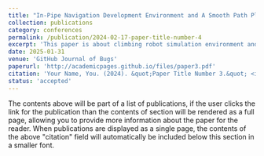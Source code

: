 ```yaml
---
title: "In-Pipe Navigation Development Environment and A Smooth Path Planning Method on Pipeline Surface."
collection: publications
category: conferences
permalink: /publication/2024-02-17-paper-title-number-4
excerpt: 'This paper is about climbing robot simulation environment and planning algorithm.'
date: 2025-01-31
venue: 'GitHub Journal of Bugs'
paperurl: 'http://academicpages.github.io/files/paper3.pdf'
citation: 'Your Name, You. (2024). &quot;Paper Title Number 3.&quot; <i>GitHub Journal of Bugs</i>. 1(3).'
status: 'accepted'
---
```


The contents above will be part of a list of publications, if the user clicks the link for the publication than the contents of section will be rendered as a full page, allowing you to provide more information about the paper for the reader. When publications are displayed as a single page, the contents of the above "citation" field will automatically be included below this section in a smaller font.
